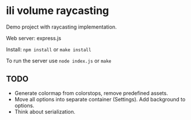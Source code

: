 # ili volume raycasting

Demo project with raycasting implementation.

Web server: express.js

Install: ```npm install``` or ```make install```

To run the server use ```node index.js``` or ```make```

## TODO
* Generate colormap from colorstops, remove predefined assets.
* Move all options into separate container (Settings). Add background to options.
* Think about serialization.
